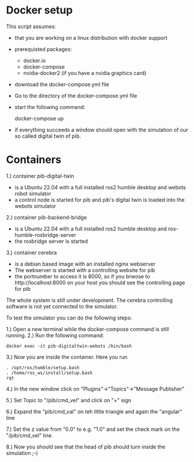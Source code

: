 # Docker setup

This script assumes: 
- that you are working on a linux distribution with docker support
- prerequisted packages:
    - docker.io
    - docker-compose
    - nvidia-docker2 (if you have a nvidia graphics card)
    
- download the docker-compose.yml file
- Go to the directory of the docker-compose.yml file
- start the following command:

	docker-compose up 

- if everything succeeds a window should open with the simulation of our
  so called digital twin of pib.


# Containers

1.) container pib-digital-twin
  - is a Ubuntu 22.04 with a full installed ros2 humble desktop and webots robot simulator
  - a control node is started for pib and pib's digital twin is loaded into the webots simulator

2.) container pib-backend-bridge
  - is a Ubuntu 22.04 with a full installed ros2 humble desktop and ros-humble-rosbridge-server
  - the rosbridge server is started

3.) container cerebra
  - is a debian based image with an installed nginx webserver
  - The webserver is started with a controlling website for pib
  - the portnumber to access it is 8000, so if you brwose to http://localhost:8000 on your host
    you should see the controlling page for pib

The whole system is still under development. The cerebra controlling software is not yet connected to
the simulator.

To test the simulator you can do the following steps:

1.) Open a new terminal while the docker-compose command is still running.
2.) Run the following command:
    
    docker exec -it pib-digitaltwin-webots /bin/bash 

3.) Now you are inside the container. Here you run
  
    . /opt/ros/humble/setup.bash
    . /home/ros_ws/install/setup.bash
    rqt

4.) In the new window click on "Plugins"->"Topics"->"Message Publisher"

5.) Set Topic to "/pib/cmd_vel" and click on "+" sign

6.) Expand the "pib/cmd_val" on teh little triangle and again the "angular" line

7.) Set the z value from "0.0" to e.g. "1.0" and set the check mark on the "/pib/cmd_vel" line.

8.) Now you should see that the head of pib should turn inside the simulation ;-)
 

